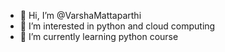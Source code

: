 - 👋 Hi, I’m @VarshaMattaparthi
- 👀 I’m interested in python and cloud computing
- 🌱 I’m currently learning python course 
<!---
VarshaMattaparthi/VarshaMattaparthi is a ✨ special ✨ repository because its `README.md` (this file) appears on your GitHub profile.
You can click the Preview link to take a look at your changes.
--->
